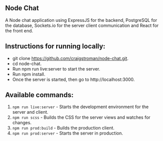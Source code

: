 ## Node Chat

A Node chat application using ExpressJS for the backend, PostgreSQL for the database, Sockets.io for the server client communication and React for the front end.

## Instructions for running locally:

- git clone https://github.com/craigstroman/node-chat.git.
- cd node-chat.
- Run npm run live:server to start the server.
- Run npm install.
- Once the server is started, then go to http://localhost:3000.

## Available commands:

1. `npm run live:server` - Starts the development environment for the server and client.
1. `npm run scss` - Builds the CSS for the server views and watches for changes.
1. `npm run prod:build` - Builds the production client.
1. `npm run prod:server` - Starts the server in production.
